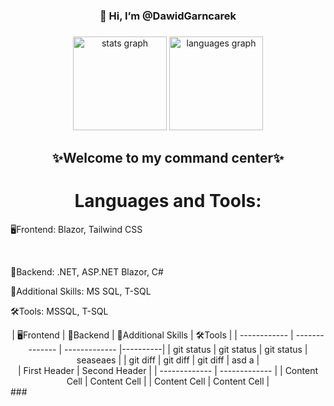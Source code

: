 <h3 align="center">👋 Hi, I’m @DawidGarncarek</h3>

###

<div align="center">
  <img src="https://github-readme-stats.vercel.app/api?username=DawidGarncarek&hide_title=false&hide_rank=false&show_icons=true&include_all_commits=true&count_private=true&disable_animations=false&theme=dracula&locale=en&hide_border=false" height="150" alt="stats graph"  />
  <img src="https://github-readme-stats.vercel.app/api/top-langs?username=DawidGarncarek&locale=en&hide_title=false&layout=compact&card_width=320&langs_count=5&theme=dracula&hide_border=false" height="150" alt="languages graph"  />
</div>

###

<h2 align="center">✨Welcome to my command center✨</h2>

###

<h1 align="center">Languages and Tools:</h1>

<div align="center">
  <p align="left"> 🖥Frontend: Blazor, Tailwind CSS‎ </p> ‎ ‎
  <p align="left"> 🧱Backend: .NET, ASP.NET Blazor, C#‎ ‎ </p>
  <p align="left"> 💾Additional Skills: MS SQL, T-SQL</p>
  <p align="left"> 🛠Tools: MSSQL, T-SQL</p>
|  🖥Frontend  |   🧱Backend    | 💾Additional Skills | 🛠Tools |
| ------------ | -------------- | ------------- |----------|
| git status   | git status     | git status    | seaseaes |
| git diff     | git diff       | git diff      | asd a |
</div>
<div align="center">
| First Header  | Second Header |
| ------------- | ------------- |
| Content Cell  | Content Cell  |
| Content Cell  | Content Cell  |
</div>
###

